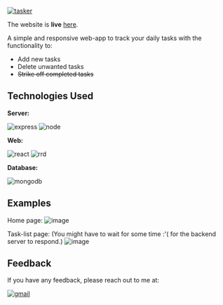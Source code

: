 [![tasker](https://user-images.githubusercontent.com/72291135/208051731-e1ef82d9-cb4e-4eae-a944-1dd866f290fb.png)](https://taskerweb.netlify.app/)

The website is **live** [here](https://taskerweb.netlify.app/).

A simple and responsive web-app to track your daily tasks with the functionality to:
- Add new tasks
- Delete unwanted tasks
- ~~Strike off completed tasks~~



## Technologies Used

**Server:** 

![express](https://img.shields.io/badge/Express.js-000000?style=for-the-badge&logo=express&logoColor=white) ![node](https://img.shields.io/badge/Node.js-339933?style=for-the-badge&logo=nodedotjs&logoColor=white) 

**Web:** 

![react](https://img.shields.io/badge/React-20232A?style=for-the-badge&logo=react&logoColor=61DAFB) ![rrd](https://img.shields.io/badge/React_Router-CA4245?style=for-the-badge&logo=react-router&logoColor=white)

**Database:** 

![mongodb](https://img.shields.io/badge/MongoDB-4EA94B?style=for-the-badge&logo=mongodb&logoColor=white)

## Examples 

Home page:
![image](https://user-images.githubusercontent.com/72291135/222914158-8841feb1-ab6d-43fa-bb1a-c5d452cc03c7.png)

Task-list page: (You might have to wait for some time :'( for the backend server to respond.)
![image](https://user-images.githubusercontent.com/72291135/222914203-7fb7d541-b762-4b04-b81c-9c76cbc15afc.png)


## Feedback

If you have any feedback, please reach out to me at:

[![gmail](https://img.shields.io/badge/Gmail-D14836?style=for-the-badge&logo=gmail&logoColor=white)](mailto:gondaliamanav@gmail.com)



